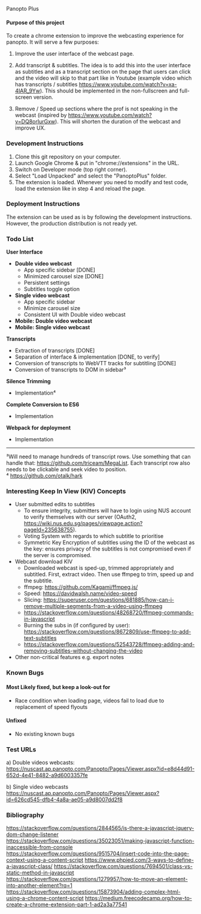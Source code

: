 Panopto Plus

#### Purpose of this project
To create a chrome extension to improve the webcasting experience for panopto. It will serve a few purposes:

1. Improve the user interface of the webcast page. 

2. Add transcript & subtitles. The idea is to add this into the user interface as subtitles and as a transcript section on the page that users can click and the video will skip to that part like in Youtube (example video which has transcripts / subtitles https://www.youtube.com/watch?v=xa-4IAR_9Yw). This should be implemented in the non-fullscreen and full-screen version.

3. Remove / Speed up sections where the prof is not speaking in the webcast (inspired by https://www.youtube.com/watch?v=DQ8orIurGxw). This will shorten the duration of the webcast and improve UX.

### Development Instructions
1. Clone this git repository on your computer.
2. Launch Google Chrome & put in "chrome://extensions" in the URL.
3. Switch on Developer mode (top right corner).
4. Select "Load Unpacked" and select the "PanoptoPlus" folder.
5. The extension is loaded. Whenever you need to modify and test code, load the extension like in step 4 and reload the page.

### Deployment Instructions
The extension can be used as is by following the development instructions. However, the production distribution is not ready yet.

### Todo List
__User Interface__
  * __Double video webcast__
    * App specific sidebar [DONE]
    * Minimized carousel size [DONE]
    * Persistent settings
    * Subtitles toggle option
  * __Single video webcast__
    * App specific sidebar
    * Minimize carousel size
    * Consistent UI with Double video webcast
  * __Mobile: Double video webcast__
  * __Mobile: Single video webcast__

__Transcripts__
* Extraction of transcripts [DONE]
* Separation of interface & implementation [DONE, to verify]
* Conversion of transcripts to WebVTT tracks for subtitling [DONE]
* Conversion of transcripts to DOM in sidebar³

__Silence Trimming__
* Implementation⁴

__Complete Conversion to ES6__
* Implementation

__Webpack for deployment__
* Implementation

---
³Will need to manage hundreds of transcript rows. Use something that can handle that: https://github.com/triceam/MegaList. Each transcript row also needs to be clickable and seek video to position.  
⁴ https://github.com/otalk/hark    


### Interesting Keep In View (KIV) Concepts
* User submitted edits to subtitles 
  * To ensure integrity, submitters will have to login using NUS account to verify themselves with our server (OAuth2, https://wiki.nus.edu.sg/pages/viewpage.action?pageId=235638755).
  * Voting System with regards to which subtitle to prioritise
  * Symmetric Key Encryption of subtitles using the ID of the webcast as the key: ensures privacy of the subtitles is not compromised even if the server is compromised.
* Webcast download KIV
  * Downloaded webcast is sped-up, trimmed appropriately and subtitled. First, extract video. Then use ffmpeg to trim, speed up and the subtitle.
  * ffmpeg: https://github.com/Kagami/ffmpeg.js/
  * Speed: https://davidwalsh.name/video-speed
  * Slicing: https://superuser.com/questions/681885/how-can-i-remove-multiple-segments-from-a-video-using-ffmpeg
  * https://stackoverflow.com/questions/48268720/ffmpeg-commands-in-javascript
  * Burning the subs in (if configured by user): https://stackoverflow.com/questions/8672809/use-ffmpeg-to-add-text-subtitles
  * https://stackoverflow.com/questions/52543728/ffmpeg-adding-and-removing-subtitles-without-changing-the-video
* Other non-critical features e.g. export notes

### Known Bugs
#### Most Likely fixed, but keep a look-out for
* Race condition when loading page, videos fail to load due to replacement of speed flyouts

#### Unfixed
* No existing known bugs

### Test URLs
a) Double videos webcasts:
https://nuscast.ap.panopto.com/Panopto/Pages/Viewer.aspx?id=e8d44d91-652d-4e41-8482-a9d6003357fe

b) Single video webcasts
https://nuscast.ap.panopto.com/Panopto/Pages/Viewer.aspx?id=626cd545-dfb4-4a8a-ae05-a9d8007dd2f8


### Bibliography
https://stackoverflow.com/questions/2844565/is-there-a-javascript-jquery-dom-change-listener
https://stackoverflow.com/questions/35023051/making-javascript-function-inaccessible-from-console
https://stackoverflow.com/questions/9515704/insert-code-into-the-page-context-using-a-content-script
https://www.phpied.com/3-ways-to-define-a-javascript-class/
https://stackoverflow.com/questions/7694501/class-vs-static-method-in-javascript
https://stackoverflow.com/questions/1279957/how-to-move-an-element-into-another-element?rq=1
https://stackoverflow.com/questions/15873904/adding-complex-html-using-a-chrome-content-script
https://medium.freecodecamp.org/how-to-create-a-chrome-extension-part-1-ad2a3a77541